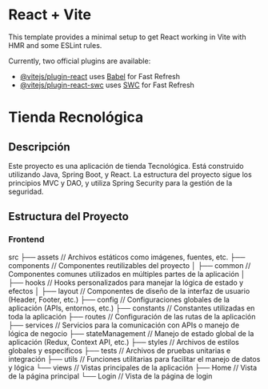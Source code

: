 # React + Vite

This template provides a minimal setup to get React working in Vite with HMR and some ESLint rules.

Currently, two official plugins are available:

- [@vitejs/plugin-react](https://github.com/vitejs/vite-plugin-react/blob/main/packages/plugin-react/README.md) uses [Babel](https://babeljs.io/) for Fast Refresh
- [@vitejs/plugin-react-swc](https://github.com/vitejs/vite-plugin-react-swc) uses [SWC](https://swc.rs/) for Fast Refresh


# Tienda Recnológica

## Descripción

Este proyecto es una aplicación de tienda Tecnológica. Está construido utilizando Java, Spring Boot, y React. La estructura del proyecto sigue los principios MVC y DAO, y utiliza Spring Security para la gestión de la seguridad.

## Estructura del Proyecto

### Frontend

src
├── assets            // Archivos estáticos como imágenes, fuentes, etc.
├── components        // Componentes reutilizables del proyecto
│   ├── common        // Componentes comunes utilizados en múltiples partes de la aplicación
│   ├── hooks         // Hooks personalizados para manejar la lógica de estado y efectos
│   ├── layout        // Componentes de diseño de la interfaz de usuario (Header, Footer, etc.)
├── config            // Configuraciones globales de la aplicación (APIs, entornos, etc.)
├── constants         // Constantes utilizadas en toda la aplicación
├── routes            // Configuración de las rutas de la aplicación
├── services          // Servicios para la comunicación con APIs o manejo de lógica de negocio
├── stateManagement   // Manejo de estado global de la aplicación (Redux, Context API, etc.)
├── styles            // Archivos de estilos globales y específicos
├── tests             // Archivos de pruebas unitarias e integración
├── utils             // Funciones utilitarias para facilitar el manejo de datos y lógica
└── views             // Vistas principales de la aplicación
    ├── Home          // Vista de la página principal
    └── Login         // Vista de la página de login
